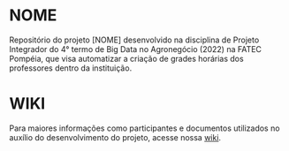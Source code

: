 # NOME
Repositório do projeto [NOME] desenvolvido na disciplina de Projeto Integrador do 4° termo de Big Data no Agronegócio (2022) na FATEC Pompéia, que visa automatizar a criação de grades horárias dos professores dentro da instituição.

# WIKI
Para maiores informações como participantes e documentos utilizados no auxílio do desenvolvimento do projeto, acesse nossa [wiki](https://github.com/MateusBonacinaZ/HappyFlowers/wiki).
<br><br>
